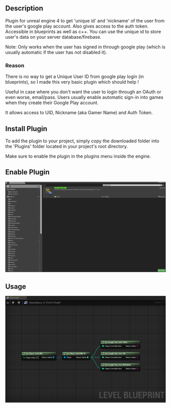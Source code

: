 ## Description
Plugin for unreal engine 4 to get 'unique id' and 'nickname' of the user from the user's google play account. Also gives access to the auth token. Accessible in blueprints as well as c++.
You can use the unique id to store user's data on your server database/firebase.

Note: Only works when the user has signed in through google play (which is usually automatic if the user has not disabled it).

### Reason
There is no way to get a Unique User ID from google play login (in blueprints), so I made this very basic plugin which should help !

Useful in case where you don't want the user to login through an OAuth or even worse, email/pass. Users usually enable automatic sign-in into games when they create their Google Play account.

It allows access to UID, Nickname (aka Gamer Name) and Auth Token.

## Install Plugin

To add the plugin to your project, simply copy the downloaded folder into the 'Plugins' folder located in your project's root directory.

Make sure to enable the plugin in the plugins menu inside the engine.

## Enable Plugin

![Enable Plugin](https://raw.githubusercontent.com/Hanzyusuf/extra_files_01/main/UE4_Plugins_GPUtils_Enable_v2.png)

## Usage

![Usage Example](https://raw.githubusercontent.com/Hanzyusuf/extra_files_01/main/UE4_Plugins_GPUtils_UsageExample.png)

